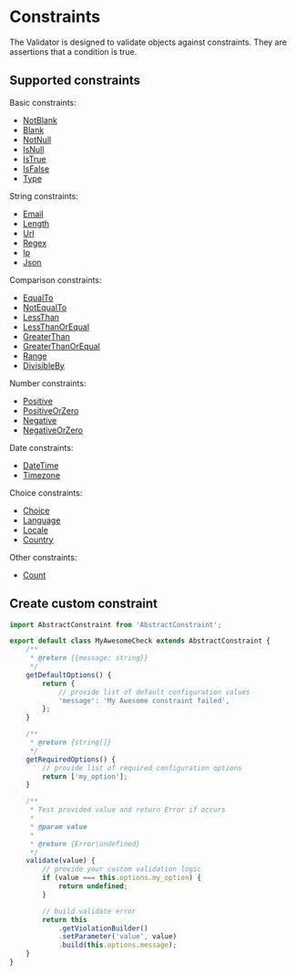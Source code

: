 # Constraints
The Validator is designed to validate objects against constraints. They are assertions that a condition is true.

## Supported constraints
Basic constraints:
- [NotBlank](./Constraints/NotBlank.md)
- [Blank](./Constraints/Blank.md)
- [NotNull](./Constraints/NotNull.md)
- [IsNull](./Constraints/IsNull.md)
- [IsTrue](./Constraints/IsTrue.md)
- [IsFalse](./Constraints/IsFalse.md)
- [Type](./Constraints/Type.md)

String constraints:
- [Email](./Constraints/Email.md)
- [Length](./Constraints/Length.md)
- [Url](./Constraints/Url.md)
- [Regex](./Constraints/Regex.md)
- [Ip](./Constraints/Ip.md)
- [Json](./Constraints/Json.md)

Comparison constraints:
- [EqualTo](./Constraints/EqualTo.md)
- [NotEqualTo](./Constraints/NotEqualTo.md)
- [LessThan](./Constraints/LessThan.md)
- [LessThanOrEqual](./Constraints/LessThanOrEqual.md)
- [GreaterThan](./Constraints/GreaterThan.md)
- [GreaterThanOrEqual](./Constraints/GreaterThanOrEqual.md)
- [Range](./Constraints/Range.md)
- [DivisibleBy](./Constraints/DivisibleBy.md)

Number constraints:
- [Positive](./Constraints/Positive.md)
- [PositiveOrZero](./Constraints/PositiveOrZero.md)
- [Negative](./Constraints/Negative.md)
- [NegativeOrZero](./NegativeOrZero.md)

Date constraints:
- [DateTime](./Constraints/DateTime.md)
- [Timezone](./Constraints/Timezone.md)

Choice constraints:
- [Choice](./Constraints/Choice.md)
- [Language](./Constraints/Language.md)
- [Locale](./Constraints/Locale.md)
- [Country](./Constraints/Country.md)

Other constraints:
- [Count](./Constraints/Count.md)

## Create custom constraint

```javascript
import AbstractConstraint from 'AbstractConstraint';

export default class MyAwesomeCheck extends AbstractConstraint {
    /**
     * @return {{message: string}}
     */
    getDefaultOptions() {
        return {
            // provide list of default configuration values
            'message': 'My Awesome constraint failed',
        };
    }

    /**
     * @return {string[]}
     */
    getRequiredOptions() {
        // provide list of required configuration options
        return ['my_option'];
    }

    /**
     * Test provided value and return Error if occurs
     *
     * @param value
     *
     * @return {Error|undefined}
     */
    validate(value) {
        // provide your custom validation logic
        if (value === this.options.my_option) {
            return undefined;
        }

        // build validate error
        return this
            .getViolationBuilder()
            .setParameter('value', value)
            .build(this.options.message);
    }
}

```
